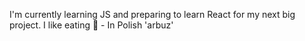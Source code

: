 I'm currently learning JS and preparing to learn React for my next big project.
I like eating 🍉 - In Polish 'arbuz'


<!---
BBarbuz/BBarbuz is a ✨ special ✨ repository because its `README.md` (this file) appears on your GitHub profile.
You can click the Preview link to take a look at your changes.
--->
